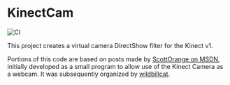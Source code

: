 # KinectCam

![CI](https://github.com/Deledrius/KinectCam/workflows/CI/badge.svg)

This project creates a virtual camera DirectShow filter for the Kinect v1.


Portions of this code are based on posts made by [ScottOrange on MSDN](http://social.msdn.microsoft.com/Forums/en-US/kinectsdk/thread/4ee6e7ca-123d-4838-82b6-e5816bf6529c), initially developed as a small program to allow use of the Kinect Camera as a webcam.  It was subsequently organized by [wildbillcat](https://github.com/wildbillcat).
